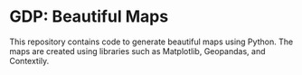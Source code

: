 # GDP: Beautiful Maps

This repository contains code to generate beautiful maps using Python. The maps are created using libraries such as
Matplotlib, Geopandas, and Contextily. 
